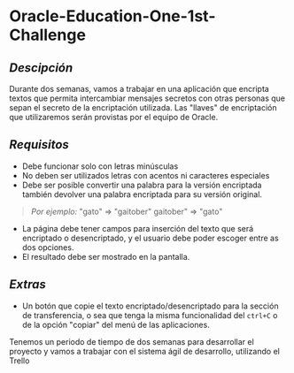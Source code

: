 # Oracle-Education-One-1st-Challenge

## *Descipción*

Durante dos semanas, vamos a trabajar en una aplicación que encripta textos que permita intercambiar mensajes secretos con otras personas que sepan el secreto de la encriptación utilizada. Las "llaves" de encriptación que utilizaremos serán provistas por el equipo de Oracle.

## *Requisitos*

- Debe funcionar solo con letras minúsculas
- No deben ser utilizados letras con acentos ni caracteres especiales
- Debe ser posible convertir una palabra para la versión encriptada también devolver una palabra encriptada para su versión original.

> *Por ejemplo:*
> "gato" => "gaitober"
> gaitober" => "gato"

+ La página debe tener campos para inserción del texto que será encriptado o desencriptado, y el usuario debe poder escoger entre as dos opciones.
+ El resultado debe ser mostrado en la pantalla.

## *Extras*

- Un botón que copie el texto encriptado/desencriptado para la sección de transferencia, o sea que tenga la misma funcionalidad del `ctrl+C` o de la opción "copiar" del menú de las aplicaciones.

Tenemos un periodo de tiempo de dos semanas para desarrollar el proyecto y vamos a trabajar con el sistema ágil de desarrollo, utilizando el Trello

